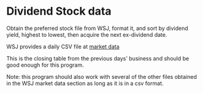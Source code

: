 # Dividend Stock data 

Obtain the preferred stock file from WSJ, format it, and sort by dividend yield, highest to lowest, then acquire the next ex-dividend date.  

WSJ provides a daily CSV file at [market data](http://www.wsj.com/public/resources/documents/Preferreds.csv)

This is the closing table from the previous days' business and should be good enough for this program.

Note:  this program should also work with several of the other files obtained in the WSJ market data section as long as it is in a csv format.



